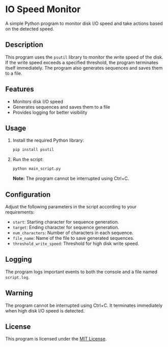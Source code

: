 # IO Speed Monitor

A simple Python program to monitor disk I/O speed and take actions based on the detected speed.

## Description

This program uses the `psutil` library to monitor the write speed of the disk. If the write speed exceeds a specified threshold, the program terminates itself immediately. The program also generates sequences and saves them to a file.

## Features

- Monitors disk I/O speed
- Generates sequences and saves them to a file
- Provides logging for better visibility

## Usage

1. Install the required Python library:

   ```bash
   pip install psutil
   ```

2. Run the script:

   ```bash
   python main_script.py
   ```

   **Note:** The program cannot be interrupted using Ctrl+C.

## Configuration

Adjust the following parameters in the script according to your requirements:

- `start`: Starting character for sequence generation.
- `target`: Ending character for sequence generation.
- `num_characters`: Number of characters in each sequence.
- `file_name`: Name of the file to save generated sequences.
- `threshold_write_speed`: Threshold for high disk write speed.

## Logging

The program logs important events to both the console and a file named `script.log`.

## Warning

The program cannot be interrupted using Ctrl+C. It terminates immediately when high disk I/O speed is detected.

## License

This program is licensed under the [MIT License](LICENSE).